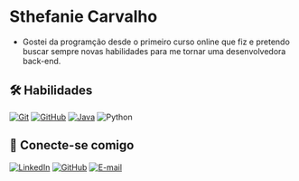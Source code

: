 # Sthefanie Carvalho

- Gostei da programção desde o primeiro curso online que fiz e pretendo buscar sempre novas habilidades para me tornar uma desenvolvedora back-end.

## 🛠 Habilidades

[![Git](https://img.shields.io/badge/Git-000?style=for-the-badge&logo=git&logoColor=E94D5F)](https://git-scm.com/doc)
[![GitHub](https://img.shields.io/badge/GitHub-000?style=for-the-badge&logo=github&logoColor=30A3DC)](https://docs.github.com/)
[![Java](https://img.shields.io/badge/Java-000?style=for-the-badge&logo=&logoColor=30A3DC)](https://docs.github.com/)
![Python](https://img.shields.io/badge/Python-000?style=for-the-badge&logo=python)


## 🔗 Conecte-se comigo

[![LinkedIn](https://img.shields.io/badge/LinkedIn-000?style=for-the-badge&logo=linkedin&logoColor=0E76A8)](https://www.linkedin.com/in/sthefanie-carvalho-459531271/.)
[![GitHub](https://img.shields.io/badge/GITHUB-000?style=for-the-badge&logo=github&logoColor=0E76A8)](https://github.com/sthefaniecarvalho)
[![E-mail](https://img.shields.io/badge/Gmail-D14836?style=for-the-badge&logo=gmail&logoColor=white)](sthefaniegc06@gmail.com)

